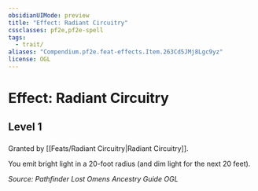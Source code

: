 ```yaml
---
obsidianUIMode: preview
title: "Effect: Radiant Circuitry"
cssclasses: pf2e,pf2e-spell
tags:
  - trait/
aliases: "Compendium.pf2e.feat-effects.Item.263Cd5JMj8Lgc9yz"
license: OGL
---
```

# Effect: Radiant Circuitry
## Level 1
### 






Granted by [[Feats/Radiant Circuitry|Radiant Circuitry]].

You emit bright light in a 20-foot radius (and dim light for the next 20 feet).

*Source: Pathfinder Lost Omens Ancestry Guide*
*OGL*